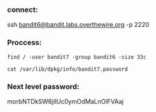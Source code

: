 ### connect:
ssh bandit6@bandit.labs.overthewire.org -p 2220

### Proccess:

`find / -user bandit7 -group bandit6 -size 33c`

`cat /var/lib/dpkg/info/bandit7.password`

### Next level password:
morbNTDkSW6jIlUc0ymOdMaLnOlFVAaj
